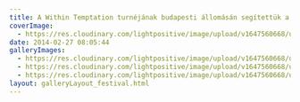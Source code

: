 ```yaml
---
title: A Within Temptation turnéjának budapesti állomásán segítettük a szervezőket és a zenekart
coverImage:
  - https://res.cloudinary.com/lightpositive/image/upload/v1647560668/uploads/A%20Within%20Temptation%20turn%C3%A9j%C3%A1nak%20budapesti%20%C3%A1llom%C3%A1s%C3%A1n%20seg%C3%ADtett%C3%BCk%20a%20szervez%C5%91ket%20%C3%A9s%20a%20zenekart/Within_Temptation-1-1.jpg
date: 2014-02-27 08:05:44
galleryImages: 
  - https://res.cloudinary.com/lightpositive/image/upload/v1647560668/uploads/A%20Within%20Temptation%20turn%C3%A9j%C3%A1nak%20budapesti%20%C3%A1llom%C3%A1s%C3%A1n%20seg%C3%ADtett%C3%BCk%20a%20szervez%C5%91ket%20%C3%A9s%20a%20zenekart/Within_Temptation-2-1.jpg
  - https://res.cloudinary.com/lightpositive/image/upload/v1647560668/uploads/A%20Within%20Temptation%20turn%C3%A9j%C3%A1nak%20budapesti%20%C3%A1llom%C3%A1s%C3%A1n%20seg%C3%ADtett%C3%BCk%20a%20szervez%C5%91ket%20%C3%A9s%20a%20zenekart/Within_Temptation-3-1.jpg
  - https://res.cloudinary.com/lightpositive/image/upload/v1647560668/uploads/A%20Within%20Temptation%20turn%C3%A9j%C3%A1nak%20budapesti%20%C3%A1llom%C3%A1s%C3%A1n%20seg%C3%ADtett%C3%BCk%20a%20szervez%C5%91ket%20%C3%A9s%20a%20zenekart/Within_Temptation-1-1.jpg
layout: galleryLayout_festival.html
---
```

